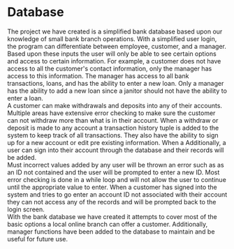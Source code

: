 # Database
The project we have created is a simplified bank database based upon our knowledge of small bank branch operations.  With a simplified user login, the program can differentiate between employee, customer, and a manager.  Based upon these inputs the user will only be able to see certain options and access to certain information.  For example, a customer does not have access to all the customer's contact information, only the manager has access to this information.  The manager has access to all bank transactions, loans, and has the ability to enter a new loan.  Only a manager has the ability to add a new loan since a janitor should not have the ability to enter a loan.  
A customer can make withdrawals and deposits into any of their accounts.  Multiple areas have extensive error checking to make sure the customer can not withdraw more than what is in their account.  When a withdraw or deposit is made to any account a transaction history tuple is added to the system to keep track of all transactions.  They also have the ability to sign up for a new account or edit pre existing information.  When a  Additionally, a user can sign into their account through the database and their records will be added.  
	Must incorrect values added by any user will be thrown an error such as as an ID not contained and the user will be prompted to enter a new ID.  Most error checking is done in a while loop and will not allow the user to continue until the appropriate value to enter.  When a customer has signed into the system and tries to go enter an account ID not associated with their account they can not access any of the records and will be prompted back to the login screen.  	
	With the bank database we have created it attempts to cover most of the basic options a local online branch can offer a customer.  Additionally, manager functions have been added to the database to maintain and be useful for future use.  
